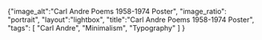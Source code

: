 {"image_alt":"Carl Andre Poems 1958-1974 Poster",
"image_ratio": "portrait",
"layout":"lightbox",
"title":"Carl Andre Poems 1958-1974 Poster",
 "tags": [
  "Carl Andre",
  "Minimalism",
  "Typography"
 ]
}